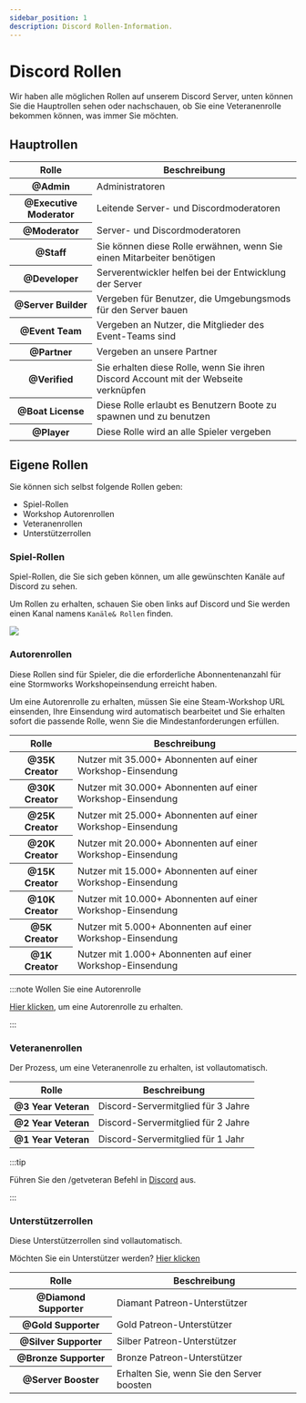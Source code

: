 ```yaml
---
sidebar_position: 1
description: Discord Rollen-Information.
---
```


# Discord Rollen

Wir haben alle möglichen Rollen auf unserem Discord Server, unten können Sie die Hauptrollen sehen oder nachschauen, ob Sie eine Veteranenrolle bekommen können, was immer Sie möchten.

## Hauptrollen

<table class="table nowrap table-dark table-sm">
<thead>
<tr>
<th scope="col">Rolle</th>
<th scope="col">Beschreibung</th>
</tr>
</thead>
<tbody>
<tr>
<th scope="row"><span style={{color: "#ff0000"}}>@Admin</span></th>
<td>Administratoren</td>
</tr>
<tr>
<th scope="row"><span style={{color: "#fcf202"}}>@Executive Moderator</span></th>
<td>Leitende Server- und Discordmoderatoren</td>
</tr>
<tr>
<th scope="row"><span style={{color: "#4ee718"}}>@Moderator</span></th>
<td>Server- und Discordmoderatoren</td>
</tr>
<tr>
<th scope="row"><span style={{color: "#2bac3c"}}>@Staff</span></th>
<td>Sie können diese Rolle erwähnen, wenn Sie einen Mitarbeiter benötigen</td>
</tr>
<tr>
<th scope="row"><span style={{color: "#1e9b94"}}>@Developer</span></th>
<td>Serverentwickler helfen bei der Entwicklung der Server</td>
</tr>
<tr>
<th scope="row"><span style={{color: "#1aac93"}}>@Server Builder</span></th>
<td>Vergeben für Benutzer, die Umgebungsmods für den Server bauen</td>
</tr>
<tr>
<th scope="row"><span style={{color: "#c5a138"}}>@Event Team</span></th>
<td>Vergeben an Nutzer, die Mitglieder des Event-Teams sind</td>
</tr>
<tr>
<th scope="row"><span style={{color: "#ff8e01"}}>@Partner</span></th>
<td>Vergeben an unsere Partner</td>
</tr>

<tr>
<th scope="row"><span style={{color: "#7289da"}}>@Verified</span></th>
<td>Sie erhalten diese Rolle, wenn Sie ihren Discord Account mit der Webseite verknüpfen</td>
</tr>
<tr>
<th scope="row"><span style={{color: "#7ac2e9"}}>@Boat License</span></th>
<td>Diese Rolle erlaubt es Benutzern Boote zu spawnen und zu benutzen</td>
</tr>
<tr>
<th scope="row"><span style={{color: "#99aab5"}}>@Player</span></th>
<td>Diese Rolle wird an alle Spieler vergeben</td>
</tr>
</tbody>
</table>

## Eigene Rollen

Sie können sich selbst folgende Rollen geben:

- Spiel-Rollen
- Workshop Autorenrollen
- Veteranenrollen
- Unterstützerrollen

### Spiel-Rollen

Spiel-Rollen, die Sie sich geben können, um alle gewünschten Kanäle auf Discord zu sehen.

Um Rollen zu erhalten, schauen Sie oben links auf Discord und Sie werden einen Kanal namens `Kanäle& Rollen` finden.

<img src="/img/discord/discordgameroles.png" />


### Autorenrollen

Diese Rollen sind für Spieler, die die erforderliche Abonnentenanzahl für eine Stormworks Workshopeinsendung erreicht haben.

Um eine Autorenrolle zu erhalten, müssen Sie eine Steam-Workshop URL einsenden, Ihre Einsendung wird automatisch bearbeitet und Sie erhalten sofort die passende Rolle, wenn Sie die Mindestanforderungen erfüllen.

<table class="table nowrap table-dark table-sm">
<thead>
<tr>
<th scope="col">Rolle</th>
<th scope="col">Beschreibung</th>
</tr>
</thead>
<tbody>
<tr>
<th scope="row"><span style={{color: "#da5353"}}>@35K Creator</span></th>
<td>Nutzer mit 35.000+ Abonnenten auf einer Workshop-Einsendung</td>
</tr>
<tr>
<th scope="row"><span style={{color: "#da5353"}}>@30K Creator</span></th>
<td>Nutzer mit 30.000+ Abonnenten auf einer Workshop-Einsendung</td>
</tr>
<tr>
<th scope="row"><span style={{color: "#da5353"}}>@25K Creator</span></th>
<td>Nutzer mit 25.000+ Abonnenten auf einer Workshop-Einsendung</td>
</tr>
<tr>
<th scope="row"><span style={{color: "#da5353"}}>@20K Creator</span></th>
<td>Nutzer mit 20.000+ Abonnenten auf einer Workshop-Einsendung</td>
</tr>
<tr>
<th scope="row"><span style={{color: "#f35f5f"}}>@15K Creator</span></th>
<td>Nutzer mit 15.000+ Abonnenten auf einer Workshop-Einsendung</td>
</tr>
<tr>
<th scope="row"><span style={{color: "#f57575"}}>@10K Creator</span></th>
<td>Nutzer mit 10.000+ Abonnenten auf einer Workshop-Einsendung</td>
</tr>
<tr>
<th scope="row"><span style={{color: "#ff9696"}}>@5K Creator</span></th>
<td>Nutzer mit 5.000+ Abonnenten auf einer Workshop-Einsendung</td>
</tr>
<tr>
<th scope="row"><span style={{color: "#d49797"}}>@1K Creator</span></th>
<td>Nutzer mit 1.000+ Abonnenten auf einer Workshop-Einsendung</td>
</tr>
</tbody>
</table>

:::note Wollen Sie eine Autorenrolle

[Hier klicken](https://trickys.gg/applications/new), um eine Autorenrolle zu erhalten.

:::

### Veteranenrollen

Der Prozess, um eine Veteranenrolle zu erhalten, ist vollautomatisch.

<table class="table nowrap table-dark table-sm">
<thead>
<tr>
<th scope="col">Rolle</th>
<th scope="col">Beschreibung</th>
</tr>
</thead>
<tbody>
<tr>
<th scope="row"><span style={{color: "#c27c0e"}}>@3 Year Veteran</span></th>
<td>Discord-Servermitglied für 3 Jahre</td>
</tr>
<tr>
<th scope="row"><span style={{color: "#c27c0e"}}>@2 Year Veteran</span></th>
<td>Discord-Servermitglied für 2 Jahre</td>
</tr>
<tr>
<th scope="row"><span style={{color: "#c27c0e"}}>@1 Year Veteran</span></th>
<td>Discord-Servermitglied für 1 Jahr</td>
</tr>
</tbody>
</table>

:::tip

Führen Sie den <a class="code-text">/getveteran</a> Befehl in [Discord](discord://discord.com/channels/710922135580835950/723322585563267073) aus.

:::


### Unterstützerrollen

Diese Unterstützerrollen sind vollautomatisch.

Möchten Sie ein Unterstützer werden? [Hier klicken](/supporters)

<table class="table nowrap table-dark table-sm">
<thead>
<tr>
<th scope="col">Rolle</th>
<th scope="col">Beschreibung</th>
</tr>
</thead>
<tbody>
<tr>
<th scope="row"><span style={{color: "#05d6ff"}}>@Diamond Supporter</span></th>
<td>Diamant Patreon-Unterstützer</td>
</tr>
<tr>
<th scope="row"><span style={{color: "#e9c716"}}>@Gold Supporter</span></th>
<td>Gold Patreon-Unterstützer</td>
</tr>
<tr>
<th scope="row"><span style={{color: "#c0c0c0"}}>@Silver Supporter</span></th>
<td>Silber Patreon-Unterstützer</td>
</tr>
<tr>
<th scope="row"><span style={{color: "#cd7f32"}}>@Bronze Supporter</span></th>
<td>Bronze Patreon-Unterstützer</td>
</tr>
<tr>
<th scope="row"><span style={{color: "#ff73fa"}}>@Server Booster</span></th>
<td>Erhalten Sie, wenn Sie den Server boosten</td>
</tr>
</tbody>
</table>
